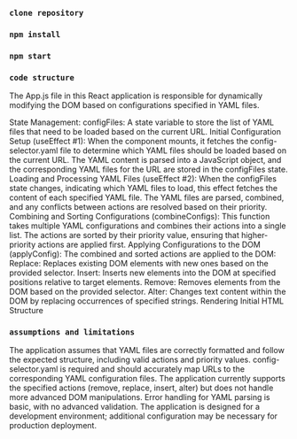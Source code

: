 ### `clone repository`

### `npm install`

### `npm start`

### `code structure`

The App.js file in this React application is responsible for dynamically modifying the DOM based on configurations specified in YAML files.

State Management:
configFiles: A state variable to store the list of YAML files that need to be loaded based on the current URL.
Initial Configuration Setup (useEffect #1):
When the component mounts, it fetches the config-selector.yaml file to determine which YAML files should be loaded based on the current URL.
The YAML content is parsed into a JavaScript object, and the corresponding YAML files for the URL are stored in the configFiles state.
Loading and Processing YAML Files (useEffect #2):
When the configFiles state changes, indicating which YAML files to load, this effect fetches the content of each specified YAML file.
The YAML files are parsed, combined, and any conflicts between actions are resolved based on their priority.
Combining and Sorting Configurations (combineConfigs):
This function takes multiple YAML configurations and combines their actions into a single list.
The actions are sorted by their priority value, ensuring that higher-priority actions are applied first.
Applying Configurations to the DOM (applyConfig):
The combined and sorted actions are applied to the DOM:
Replace: Replaces existing DOM elements with new ones based on the provided selector.
Insert: Inserts new elements into the DOM at specified positions relative to target elements.
Remove: Removes elements from the DOM based on the provided selector.
Alter: Changes text content within the DOM by replacing occurrences of specified strings.
Rendering Initial HTML Structure

### `assumptions and limitations`

The application assumes that YAML files are correctly formatted and follow the expected structure, including valid actions and priority values.
config-selector.yaml is required and should accurately map URLs to the corresponding YAML configuration files.
The application currently supports the specified actions (remove, replace, insert, alter) but does not handle more advanced DOM manipulations.
Error handling for YAML parsing is basic, with no advanced validation.
The application is designed for a development environment; additional configuration may be necessary for production deployment.
